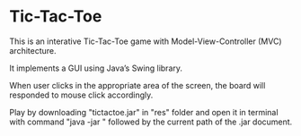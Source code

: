 # Tic-Tac-Toe

This is an interative Tic-Tac-Toe game with Model-View-Controller (MVC) architecture. 

It implements a GUI using Java’s Swing library.

When user clicks in the appropriate area of the screen, the board will responded to mouse click accordingly.

Play by downloading "tictactoe.jar" in "res" folder and open it in terminal with command "java -jar " followed by the current path of the .jar document.
